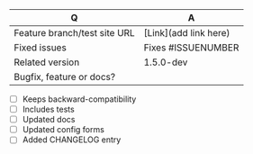 Q | A
--- | ---
Feature branch/test site URL | [Link](add link here)
Fixed issues | Fixes #ISSUENUMBER
Related version | 1.5.0-dev
Bugfix, feature or docs? |
* [ ] Keeps backward-compatibility
* [ ] Includes tests
* [ ] Updated docs
* [ ] Updated config forms
* [ ] Added CHANGELOG entry
